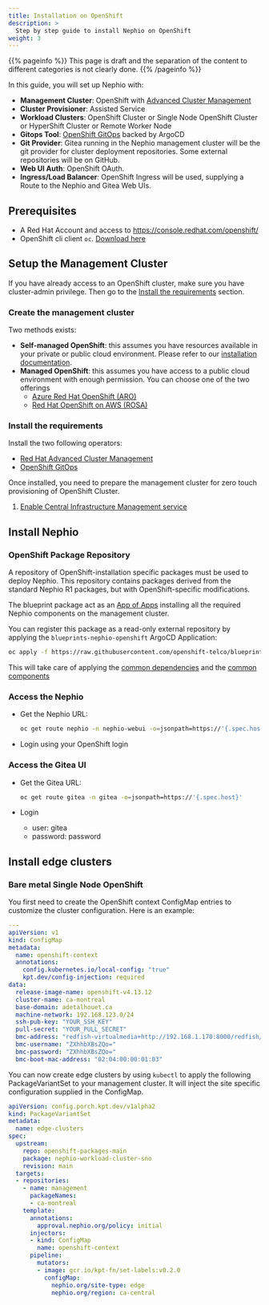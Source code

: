 ```yaml
---
title: Installation on OpenShift
description: >
  Step by step guide to install Nephio on OpenShift
weight: 3
---
```


{{% pageinfo %}}
This page is draft and the separation of the content to different categories is not clearly done. 
{{% /pageinfo %}}


In this guide, you will set up Nephio with:

- **Management Cluster**: OpenShift with [Advanced Cluster Management](https://www.redhat.com/en/technologies/management/advanced-cluster-management)
- **Cluster Provisioner**: Assisted Service
- **Workload Clusters**: OpenShift Cluster or Single Node OpenShift Cluster or HyperShift Cluster or Remote Worker Node
- **Gitops Tool**: [OpenShift GitOps](https://www.redhat.com/en/technologies/cloud-computing/openshift/gitops) backed by
  ArgoCD
- **Git Provider**: Gitea running in the Nephio management cluster will be the git provider for cluster deployment
  repositories. Some external repositories will be  on GitHub.
- **Web UI Auth**: OpenShift OAuth.
- **Ingress/Load Balancer**: OpenShift Ingress will be used, supplying a Route to the Nephio and Gitea Web UIs.

## Prerequisites

- A Red Hat Account and access to https://console.redhat.com/openshift/
- OpenShift cli client `oc`. [Download here](https://console.redhat.com/openshift/downloads)

## Setup the Management Cluster

If you have already access to an OpenShift cluster, make sure you have cluster-admin privilege. Then go to the
[Install the requirements](#install-the-requirements) section.

### Create the management cluster
Two methods exists: 

 - **Self-managed OpenShift**: this assumes you have resources available in your private or public cloud environment.
   Please refer to our [installation documentation](https://docs.openshift.com/container-platform/4.13/installing/index.html).
- **Managed OpenShift**: this assumes you have access to a public cloud environment with enough permission.
  You can choose one of the two offerings
  - [Azure Red Hat OpenShift (ARO)](https://www.redhat.com/en/technologies/cloud-computing/openshift/azure)
  - [Red Hat OpenShift on AWS (ROSA)](https://www.redhat.com/en/technologies/cloud-computing/openshift/aws)

### Install the requirements
Install the two following operators:

- [Red Hat Advanced Cluster Management](https://access.redhat.com/documentation/en-us/red_hat_advanced_cluster_management_for_kubernetes/2.8/html-single/install/index#installing-from-the-operatorhub)
- [OpenShift GitOps](https://docs.openshift.com/container-platform/4.13/cicd/gitops/installing-openshift-gitops.html#installing-gitops-operator-in-web-console_installing-openshift-gitops)

Once installed, you need to prepare the management cluster for zero touch provisioning of OpenShift Cluster.

1. [Enable Central Infrastructure Management service](https://access.redhat.com/documentation/en-us/red_hat_advanced_cluster_management_for_kubernetes/2.8/html/clusters/cluster_mce_overview?extIdCarryOver=true&sc_cid=701f2000001Css5AAC#enable-cim)

## Install Nephio

### OpenShift Package Repository

A repository of OpenShift-installation specific packages must be used to deploy Nephio. This repository contains
packages derived from the standard Nephio R1 packages, but with OpenShift-specific modifications.

The blueprint package act as an
[App of Apps](https://argo-cd.readthedocs.io/en/stable/operator-manual/cluster-bootstrapping/) installing all the
required Nephio components on the management cluster.

You can register this package as a read-only external repository by applying the `blueprints-nephio-openshift` ArgoCD
Application:

```bash
oc apply -f https://raw.githubusercontent.com/openshift-telco/blueprints-nephio-openshift/v1.0.1/nephio-mgnt/app-of-apps.yaml
```

This will take care of applying the [common dependencies](common-dependencies.md) and the [common components](common-components.md)

### Access the Nephio

- Get the Nephio URL:
  ```bash
  oc get route nephio -n nephio-webui -o=jsonpath=https://'{.spec.host}'
  ```

- Login using your OpenShift login

### Access the Gitea UI

- Get the Gitea URL:
  ```bash
  oc get route gitea -n gitea -o=jsonpath=https://'{.spec.host}'
  ```

- Login
    - user: gitea
    - password: password

## Install edge clusters

### Bare metal Single Node OpenShift

You first need to create the OpenShift context ConfigMap entries to customize the cluster configuration. Here is an
example:

```yaml
---
apiVersion: v1
kind: ConfigMap
metadata:
  name: openshift-context
  annotations:
    config.kubernetes.io/local-config: "true"
    kpt.dev/config-injection: required
data:
  release-image-name: openshift-v4.13.12
  cluster-name: ca-montreal
  base-domain: adetalhouet.ca
  machine-network: 192.168.123.0/24
  ssh-pub-key: "YOUR_SSH_KEY"
  pull-secret: "YOUR_PULL_SECRET"
  bmc-address: "redfish-virtualmedia+http://192.168.1.170:8000/redfish/v1/Systems/c505d99e-bc2a-4690-89a5-463098de4d59"
  bmc-username: "ZXhhbXBsZQo="
  bmc-password: "ZXhhbXBsZQo="
  bmc-boot-mac-address: "02:04:00:00:01:03"
```

You can now create edge clusters by using `kubectl` to apply the following PackageVariantSet to your management cluster.
It will inject the site specific configuration supplied in the ConfigMap.

```yaml
apiVersion: config.porch.kpt.dev/v1alpha2
kind: PackageVariantSet
metadata:
  name: edge-clusters
spec:
  upstream:
    repo: openshift-packages-main
    package: nephio-workload-cluster-sno
    revision: main
  targets:
  - repositories:
    - name: management
      packageNames:
      - ca-montreal
    template:
      annotations:
        approval.nephio.org/policy: initial
      injectors:
      - kind: ConfigMap
        name: openshift-context
      pipeline:
        mutators:
        - image: gcr.io/kpt-fn/set-labels:v0.2.0
          configMap:
            nephio.org/site-type: edge
            nephio.org/region: ca-central
```
